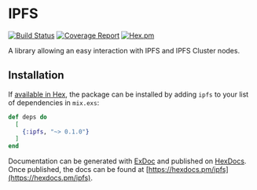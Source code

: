 # IPFS

[![Build Status](https://ci.emage.run/api/badges/the-missing-link/ipfs/status.svg)](https://ci.emage.run/the-missing-link/ipfs)
[![Coverage Report](https://codecov.io/gh/the-missing-link/ipfs/branch/master/graph/badge.svg?token=xsuechvNxp)](https://codecov.io/gh/the-missing-link/ipfs)
[![Hex.pm](https://img.shields.io/hexpm/dt/ipfs.svg)](https://hex.pm/packages/ipfs)

A library allowing an easy interaction with IPFS and IPFS Cluster nodes.

## Installation

If [available in Hex](https://hex.pm/docs/publish), the package can be installed
by adding `ipfs` to your list of dependencies in `mix.exs`:

```elixir
def deps do
  [
    {:ipfs, "~> 0.1.0"}
  ]
end
```

Documentation can be generated with [ExDoc](https://github.com/elixir-lang/ex_doc)
and published on [HexDocs](https://hexdocs.pm). Once published, the docs can
be found at [https://hexdocs.pm/ipfs](https://hexdocs.pm/ipfs).
